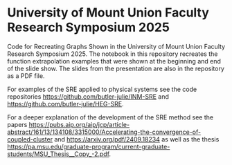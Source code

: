 # University of Mount Union Faculty Research Symposium 2025
Code for Recreating Graphs Shown in the University of Mount Union Faculty Research Symposium 2025. The notebook in this repository recreates the function extrapolation examples that were shown at the beginning and end of the slide show. The slides from the presentation are also in the repository as a PDF file. 

For examples of the SRE applied to physical systems see the code repositories https://github.com/butler-julie/INM-SRE and https://github.com/butler-julie/HEG-SRE.

For a deeper explanation of the development of the SRE method see the papers https://pubs.aip.org/aip/jcp/article-abstract/161/13/134108/3315000/Accelerating-the-convergence-of-coupled-cluster and https://arxiv.org/pdf/2409.18234 as well as the thesis https://pa.msu.edu/graduate-program/current-graduate-students/MSU_Thesis__Copy_-2.pdf.
